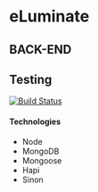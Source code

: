 # eLuminate

## BACK-END

## Testing
[![Build Status](https://travis-ci.org/greygatch/eLuminate-node.svg?branch=master)](https://travis-ci.org/greygatch/eLuminate-node)

#### Technologies
- Node
- MongoDB
- Mongoose
- Hapi
- Sinon
